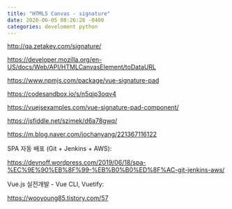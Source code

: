 ```yaml
---
title: "HTML5 Canvas - signature"
date: 2020-06-05 08:26:28 -0400
categories: develoment python
---
```


http://qa.zetakey.com/signature/

https://developer.mozilla.org/en-US/docs/Web/API/HTMLCanvasElement/toDataURL

https://www.npmjs.com/package/vue-signature-pad

https://codesandbox.io/s/n5qjp3oqv4

https://vuejsexamples.com/vue-signature-pad-component/

https://jsfiddle.net/szimek/d6a78gwq/

https://m.blog.naver.com/jochanyang/221367116122

SPA 자동 배포 (Git + Jenkins + AWS):

https://devnoff.wordpress.com/2019/06/18/spa-%EC%9E%90%EB%8F%99-%EB%B0%B0%ED%8F%AC-git-jenkins-aws/

Vue.js 실전개발 - Vue CLI, Vuetify:

https://wooyoung85.tistory.com/57

